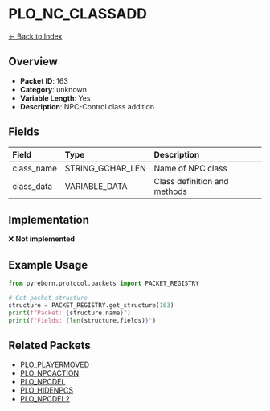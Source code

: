 # PLO_NC_CLASSADD

[← Back to Index](../index.md)

## Overview

- **Packet ID**: 163
- **Category**: unknown
- **Variable Length**: Yes
- **Description**: NPC-Control class addition

## Fields

| Field | Type | Description |
|:------|:-----|:------------|
| class_name | STRING_GCHAR_LEN | Name of NPC class |
| class_data | VARIABLE_DATA | Class definition and methods |

## Implementation

❌ **Not implemented**

## Example Usage

```python
from pyreborn.protocol.packets import PACKET_REGISTRY

# Get packet structure
structure = PACKET_REGISTRY.get_structure(163)
print(f"Packet: {structure.name}")
print(f"Fields: {len(structure.fields)}")
```

## Related Packets

- [PLO_PLAYERMOVED](PLO_PLAYERMOVED.md)
- [PLO_NPCACTION](PLO_NPCACTION.md)
- [PLO_NPCDEL](PLO_NPCDEL.md)
- [PLO_HIDENPCS](PLO_HIDENPCS.md)
- [PLO_NPCDEL2](PLO_NPCDEL2.md)
